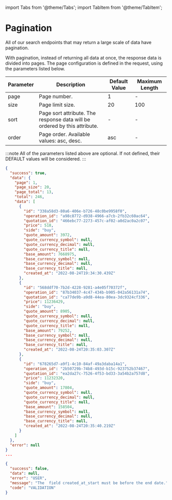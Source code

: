 import Tabs from '@theme/Tabs';
import TabItem from '@theme/TabItem';

# Pagination

All of our search endpoints that may return a large scale of data have pagination.

With pagination, instead of returning all data at once, the response data is divided into pages. The page configuration is defined in the request, using the parameters listed below.

| Parameter | Description                                   | Default Value | Maximum Length     |
| --------- | --------------------------------------------- | ------------- | ------------- |
| page      | Page number.                                 | 1             | -             |
| size      | Page limit size.                             | 20            | 100           |
| sort      | Page sort attribute. The response data will be ordered by this attribute. | -             | -             |
| order     | Page order. Available values: asc, desc.       | asc           | -             |



:::note
All of the parameters listed above are optional. If not defined, their DEFAULT values will be considered.
:::

<Tabs>
<TabItem value="200" label="200">

```json  title="/v3/otc/conversions?page=1&size=20&order=asc&conversion_type=buy"
{
  "success": true,
  "data": {
    "page": 1,
    "page_size": 20,
    "page_total": 13,
    "total": 246,
    "data": [
      {
        "id": "338a58d3-80a6-406e-b726-48c0be9958f0",
        "operation_id": "a98c8772-d938-4966-a7cb-2fb32c60ac64",
        "quotation_id": "466ebc77-2273-457c-af02-a0d2ac0a2c07",
        "price": 518,
        "side": "buy",
        "quote_amount": 3972,
        "quote_currency_symbol": null,
        "quote_currency_decimal": null,
        "quote_currency_title": null,
        "base_amount": 7668975,
        "base_currency_symbol": null,
        "base_currency_decimal": null,
        "base_currency_title": null,
        "created_at": "2022-08-24T19:34:30.439Z"
      },
      {
        "id": "568ddf70-7b2d-4228-9281-a4e05f70372f",
        "operation_id": "87b34037-4c47-434b-b905-042a56131a74",
        "quotation_id": "ca77de9b-a9d8-44ea-80ea-3dc9324cf336",
        "price": 11236429,
        "side": "buy",
        "quote_amount": 8905,
        "quote_currency_symbol": null,
        "quote_currency_decimal": null,
        "quote_currency_title": null,
        "base_amount": 79252,
        "base_currency_symbol": null,
        "base_currency_decimal": null,
        "base_currency_title": null,
        "created_at": "2022-08-24T20:35:03.307Z"
      },
      {
        "id": "678265d7-a9f1-4c10-84af-49a3daba14a1",
        "operation_id": "2b50729b-74b8-493d-b15c-923752b37467",
        "quotation_id": "ea2da27c-7526-4f53-bd33-3a54b2a757d8",
        "price": 11232320,
        "side": "buy",
        "quote_amount": 17804,
        "quote_currency_symbol": null,
        "quote_currency_decimal": null,
        "quote_currency_title": null,
        "base_amount": 158504,
        "base_currency_symbol": null,
        "base_currency_decimal": null,
        "base_currency_title": null,
        "created_at": "2022-08-24T20:35:40.219Z"
      }
    ]
  },
  "error": null
}
...
```
</TabItem>
<TabItem value="422" label="422">

```json  title="/v3/otc/conversions?page=1&size=20&order=asc&conversion_type=buy&created_at_start=2022-01-01"
{
  "success": false,
  "data": null,
  "error": "USER",
  "message": "The  field created_at_start must be before the end date.",
  "code": "VALIDATION"
}
```
</TabItem>
</Tabs>